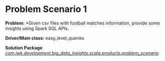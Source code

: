 # Problem Scenario 1

__Problem:__ *Given csv files with football matches information, provide some insights using Spark SQL APIs. 
    
__Driver/Main class:__ easy_level_queries

__Solution Package__ *[com.jwk.development.big_data_insights.scala.products.problem_scenario](https://github.com/jwkimani/big-data-insights-scala/tree/master/src/main/scala/com/jwk/development/big_data_insights/scala/products/problem_scenario)*
